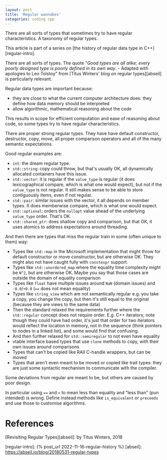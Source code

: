 ```yaml
---
layout: post
title: 'Regular wannabes'
categories: coding cpp
---
```


There are all sorts of types that sometimes try to have regular
characteristics. A taxonomy of regular types.

This article is part of a series on [the history of regular data type in
C++][regular-intro].

There are all sorts of types. The quote "_Good types are all alike; every
poorly designed type is poorly defined in its own way_. - Adapted with
apologies to Leo Tolstoy" from [Titus Winters' blog on regular types][abseil]
is particularly relevant.

Regular data types are important because:
- they are close to what the current computer architecture does: they define
  how data memory should be interpreted
- allow algorithmic, mathematical reasoning about the code

This results in scope for efficient computation and ease of reasoning about
code, so some types try to have regular characteristics.

There are proper strong regular types. They have have default constructor,
destructor, copy, move, all proper comparison operators and all of the many
semantic expectations.

Good regular examples are:
- `int`: the dream regular type.
- `std::string`: copy could throw, but that's usually OK, all dynamically
  allocated containers have this issue.
- `std::vector`: it is regular if the `value_type` is regular (it does
  lexicographical compare, which is what one would expect), but not if the
  `value_type` is not regular. It still makes sense to be able to store
  contiguously items, even if not regular.
- `std::pair`: similar issues with the vector, it all depends on member types.
  It does memberwise compare, which is what one would expect.
- `std::optional`: orders the `nullopt` value ahead of the underlying
  `value_type` order. That's OK.
- `std::shared_ptr`: does shallow copy and comparison, but that OK, it uses
  atomics to address expectations around threading.

And then there are types that miss the regular train in some (often unique to
them) way:
- Types like `std::map` in the Microsoft implementation that might throw for
  default constructor or move constructor, but are otherwise OK. They might
  also not have caught fully with `constexpr` support.
- Types like `std::unordered_map` where the equality time complexity might be
  `N^2`, but are otherwise OK. Maybe you say that those cases are outside the
  domain of equality comparison
- Types like `float` have multiple issues around `NaN` (domain issues) and
  `-0.0`/`+0.0` (`==` does not mean equality)
- Types like `string_view` which are not semantically regular e.g. you take a
  copy, you change the copy, but then it's still equal to the original (because
  they are views to the same data)
- Then the standard relaxed the requirements further where the `std::regular`
  concept does not require order. E.g. C++ iterators; note though they could
  have had order, it's just that order for two iterators would reflect the
  location in memory, not in the sequence (think pointers to nodes in a linked
  list), and some would find that confusing.
- And then further relaxed for `std::semiregular` to not even have equality
- vtable interface based types that use `clone` methods to copy, with their own issues
  around comparisons
- Types that can't be copied like RAII C-handle wrappers, but can be moved
- Types that aren't even meant to be moved or copied like trait types: they are
  just some syntactic mechanism to communicate with the compiler.

Some deviations from regular are meant to be, but others are caused by poor
design.

In particular using `==` and `<` to mean less than equality and "less than"
(pun intended) is wrong. Define instead methods like `is_equivalent` or
`preceeds` and use those to customise algorithms.

# References

[Revisiting Regular Types][abseil]: by Titus Winters, 2018

[regular-intro]:    {% post_url 2022-11-16-regular-history %}
[abseil]: https://abseil.io/blog/20180531-regular-types

